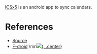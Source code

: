 [ICSx5](https://f-droid.org/packages/at.bitfire.icsdroid/) is an android app to sync calendars.

# References
- [Source](https://github.com/bitfireAT/icsx5)
- [F-droid](https://f-droid.org/packages/at.bitfire.icsdroid/)
\n\n[![](not-by-ai.svg){: .center}](https://notbyai.fyi)
